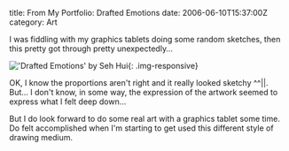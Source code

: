 title: From My Portfolio: Drafted Emotions
date: 2006-06-10T15:37:00Z
category: Art

I was fiddling with my graphics tablets doing some random sketches, then this pretty got through pretty unexpectedly…

!['Drafted Emotions' by Seh Hui](http://img.photobucket.com/albums/v95/seh_hui/artwork/drafted_emotions.png){: .img-responsive}

OK, I know the proportions aren't right and it really looked sketchy ^^||. But… I don't know, in some way, the expression of the artwork seemed to express what I felt deep down…

But I do look forward to do some real art with a graphics tablet some time. Do felt accomplished when I'm starting to get used this different style of drawing medium.
